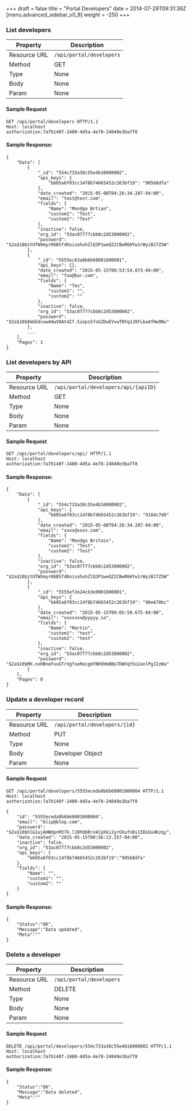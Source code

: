 +++
draft = false
title = "Portal Developers"
date = 2014-07-29T09:31:36Z
[menu.advanced_sidebar_v0_9]
    weight = -250
+++

### List developers

|   **Property**    |   **Description**                     |
|   -----------     |   ---------------                     |
|   Resource URL    |   `/api/portal/developers` |
|   Method          |   GET                                 |
|   Type            |   None                                |
|   Body            |   None                                |
|   Param           |   None                                |

#### Sample Request

    GET /api/portal/developers HTTP/1.1
    Host: localhost
    authorization:7a7b140f-2480-4d5a-4e78-24049e3ba7f8

#### Sample Response:

    {
        "Data": [
            {
                "_id": "554c733a30c55e4b16000002",
                "api_keys": {
                    "b605a6f03cc14f8b74665452c263bf19": "90568dfa"
                },
                "date_created": "2015-05-08T04:26:34.287-04:00",
                "email": "test@test.com",
                "fields": {
                    "Name": "Mondgo Brtian",
                    "custom1": "Test",
                    "custom2": "Test"
                },
                "inactive": false,
                "org_id": "53ac07777cbb8c2d53000002",
                "password": "$2a$10$ztUTWXmyrK6B5fdKoisohuhZlQ3P1weQZ2CBwR6HYw1rWyiBJ7ZSW"
            },
            {
                "_id": "5555ec63a8b6b60001000001",
                "api_keys": {},
                "date_created": "2015-05-15T08:53:54.873-04:00",
                "email": "foo@bar.com",
                "fields": {
                    "Name": "Tes",
                    "custom1": "",
                    "custom2": ""
                },
                "inactive": false,
                "org_id": "53ac07777cbb8c2d53000002",
                "password": "$2a$10$8mGEdcow4dwVDAt4If.Sieps57oGZDwEVvwTNYq1J8FLba4fHw9Nu"
            },
            ...
        ],
        "Pages": 1
    }

### List developers by API

|   **Property**    |   **Description**                      |
|   -----------     |   ---------------                      |
|   Resource URL    |   `/api/portal/developers/api/{apiID}` |
|   Method          |   GET                                  |
|   Type            |   None                                 |
|   Body            |   None                                 |
|   Param           |   None                                 |

#### Sample Request

    GET /api/portal/developers/api/ HTTP/1.1
    Host: localhost
    authorization:7a7b140f-2480-4d5a-4e78-24049e3ba7f8

#### Sample Response:

    {
        "Data": [
            {
                "_id": "554c733a30c55e4b16000002",
                "api_keys": {
                    "b605a6f03cc14f8b74665452c263bf19": "9184c7d0"
                },
                "date_created": "2015-05-08T04:26:34.287-04:00",
                "email": "xxxx@xxxx.com",
                "fields": {
                    "Name": "Mondgo Britain",
                    "custom1": "Test",
                    "custom2": "Test"
                },
                "inactive": false,
                "org_id": "53ac07777cbb8c2d53000002",
                "password": "$2a$10$ztUTWXmyrK6B5fdKoisohuhZlQ3P1weQZ2CBwR6HYw1rWyiBJ7ZSW"
            },
            {
                "_id": "5555ef2e24cb3e0001000001",
                "api_keys": {
                    "b605a6f03cc14f8b74665452c263bf19": "90e670bc"
                },
                "date_created": "2015-05-15T09:05:50.675-04:00",
                "email": "xxxxxxx@yyyyy.io",
                "fields": {
                    "Name": "Martin",
                    "custom1": "test",
                    "custom2": "test"
                },
                "inactive": false,
                "org_id": "53ac07777cbb8c2d53000002",
                "password": "$2a$10$MH.nxHBneFuuGTrVgfxeRecgmYNHVHm8Bo7DWVqY5o2anlPgJ2zWa"
            }
        ],
        "Pages": 0
    }

### Update a developer record

|   **Property**    |   **Description**                     |
|   -----------     |   ---------------                     |
|   Resource URL    |   `/api/portal/developers/{id}` |
|   Method          |   PUT                                 |
|   Type            |   None                                |
|   Body            |   Developer Object                    |
|   Param           |   None                                |

#### Sample Request

    GET /api/portal/developers/5555eceda8b6b60001000004 HTTP/1.1
    Host: localhost
    authorization:7a7b140f-2480-4d5a-4e78-24049e3ba7f8

    {
        "id": "5555eceda8b6b60001000004",
        "email": "blip@blop.com",
        "password": "$2a$10$hlG1ujAHWUpnM37k.l1RhO6RrxkCpXki2yrGhufnDs1IBiUo4Kzqy",
        "date_created": "2015-05-15T08:56:13.257-04:00",
        "inactive": false,
        "org_id": "53ac07777cbb8c2d53000002",
        "api_keys": {
            "b605a6f03cc14f8b74665452c263bf19":"90568dfa"
        },
        "fields": {
            "Name": "",
            "custom1": "",
            "custom2": ""
        }
    }

#### Sample Response:

    {
        "Status":"OK",
        "Message":"Data updated",
        "Meta":""
    }

### Delete a developer

|   **Property**    |   **Description**                     |
|   -----------     |   ---------------                     |
|   Resource URL    |   `/api/portal/developers` |
|   Method          |   DELETE                              |
|   Type            |   None                                |
|   Body            |   None                                |
|   Param           |   None                                |

#### Sample Request

    DELETE /api/portal/developers/554c733a30c55e4b16000002 HTTP/1.1
    Host: localhost
    authorization:7a7b140f-2480-4d5a-4e78-24049e3ba7f8

#### Sample Response:

    {
        "Status":"OK",
        "Message":"Data deleted",
        "Meta":""
    }
